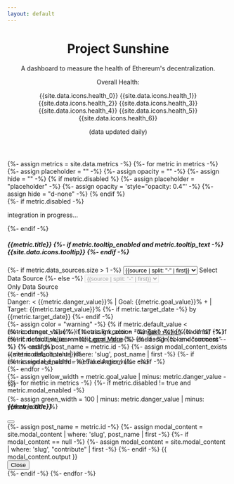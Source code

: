 ```yaml
---
layout: default
---
```



<header>
  <div class="container">
   <div class="pt-5 pb-3 pb-md-5 mt-md-5 text-center text-trans">
      <h1 class="display-3 fw-bold">Project Sunshine</h1>
      <div class="col-12 col-sm-10 col-md-8 mx-auto mb-4">
        <p class="lead fw-normal">A dashboard to measure the health of Ethereum's decentralization.</p>
        <div id="healthContainer" class="d-none fw-light my-4">
          <p id="healthLevel" class="mx-auto mb-2">Overall Health: </p>
          <p id="healthEmojis" class="mx-auto py-1">
            <span data-bs-toggle="tooltip" data-bs-placement="top" title="Health 0-20">
              {{site.data.icons.health_0}}</span>
            <span data-bs-toggle="tooltip" data-bs-placement="top" title="Health 20-40">
              {{site.data.icons.health_1}}</span>
            <span data-bs-toggle="tooltip" data-bs-placement="top" title="Health 40-50">
              {{site.data.icons.health_2}}</span>
            <span data-bs-toggle="tooltip" data-bs-placement="top" title="Health 50-65">
              {{site.data.icons.health_3}}</span>
            <span data-bs-toggle="tooltip" data-bs-placement="top" title="Health 65-75">
              {{site.data.icons.health_4}}</span>
            <span data-bs-toggle="tooltip" data-bs-placement="top" title="Health 75-85">
              {{site.data.icons.health_5}}</span>
            <span data-bs-toggle="tooltip" data-bs-placement="top" title="Health 85-100">
              {{site.data.icons.health_6}}</span>
          </p>
        </div>
        <p class="small fw-light mb-0">(data updated daily)</p>
      </div>
    </div>
  </div>
</header>

<section>
  <div class="container mb-5 text-trans">
    <div class="row justify-content-center">
      {%- assign metrics = site.data.metrics -%}
      {%- for metric in metrics -%}
        {%- assign placeholder = "" -%}
        {%- assign opacity = "" -%}
        {%- assign hide = "" -%}
        {% if metric.disabled %}
          {%- assign placeholder = "placeholder" -%}
          {%- assign opacity = 'style="opacity: 0.4"' -%}
          {%- assign hide = "d-none" -%}
        {% endif %}
        <div class="col-12 col-sm-10 col-md-8 col-lg-6 mb-3">
          <!-- Card -->
          <div id="card-{{metric.id}}" class="card h-100 bg-eth placeholder-glow" {{opacity}}>
            {%- if metric.disabled -%}
              <div class="card-disabled">
                <p class="coming-soon">integration in progress...</p>
              </div>
            {%- endif -%}
            <!-- Card Body -->
            <div class="card-body d-flex flex-column">
              <div class="row flex-grow-1">
                <!-- Title & Tooltip -->
                <div class="col-12 col-sm-8 col-xl-9">
                  <h5 class="card-title">
                    {{metric.title}}
                    {%- if metric.tooltip_enabled and metric.tooltip_text -%}
                      <span class="{{hide}}" data-bs-toggle="tooltip" data-bs-placement="top" title="{{metric.tooltip_text}}">
                        {{site.data.icons.tooltip}}
                      </span>
                    {%- endif -%}
                  </h5>
                </div>
                <!-- Source Select/Dropdown -->
                <div class="d-none d-sm-inline col-4 col-xl-3 {{hide}}">
                  <div class="form-floating">
                    {%- if metric.data_sources.size > 1 -%}
                      <select id="select-{{metric.id}}" class="form-select form-select-sm" aria-label="data source select" onchange='getData("{{metric.id}}", this.value, {{metric.default_value}}).then(updateProgressBar)'>
                        {%- for source in metric.data_sources -%}
                          {%- assign selected = "" -%}
                          {% if my_array.first %}{%- assign selected = "selected" -%}{% endif %}
                          <option value="{{source}}"{{selected}}>{{source | split: "-" | first}}</option>
                        {%- endfor -%}
                      </select>
                      <label for="select-{{metric.id}}">Select Data Source</label>
                    {%- else -%}
                      <select id="select-{{metric.id}}" class="form-select form-select-sm" aria-label="disabled data source select" disabled>
                        {%- for source in metric.data_sources -%}
                          <option value="{{source}}" selected>{{source | split: "-" | first}}</option>
                        {%- endfor -%}
                      </select>
                      <label for="select-{{metric.id}}"><div class="ms-2 {{hide}}">Only Data Source</div></label>
                    {%- endif -%}
                  </div>
                </div>
              </div>
              <div class="mb-2 {{placeholder}}">
                <!-- Details -->
                <label class="progress-label fw-normal small">
                  Danger: < {{metric.danger_value}}%
                  <span class="mx-1 mx-xl-2">|</span>
                  Goal: {{metric.goal_value}}% +
                  <span class="mx-1 mx-xl-2">|</span>
                  Target: {{metric.target_value}}%
                  {%- if metric.target_date -%}
                    <span class="d-none d-xl-inline ms-1">by {{metric.target_date}}</span>
                  {%- endif -%}
                </label>
                <!-- Progress Bar -->
                <div class="progress position-relative {{hide}}" style="height: 1.1rem;">
                  {%- assign color = "warning" -%}
                  {% if metric.default_value < metric.danger_value %}
                    {%- assign color = "danger" -%}
                  {% endif %}
                  {% if metric.default_value > metric.goal_value %}
                    {%- assign color = "success" -%}
                  {% endif %}
                  <div id="progress-{{metric.id}}">
                    <div class="progress-bar position-absolute bg-{{color}}" role="progressbar" 
                        aria-valuemin="0" aria-valuemax="100" aria-valuenow="{{metric.default_value}}" 
                        style="width: {{metric.default_value}}%; height: 1.07rem;">
                      {{metric.default_value}}%
                    </div>
                  </div>
                  {%- assign red_width = metric.danger_value -%}
                  <div class="progress-bar bg-trans progress-danger" role="progressbar" 
                    style="width: {{red_width}}%; height: 1.07rem"></div>
                  {%- assign yellow_width = metric.goal_value | minus: metric.danger_value -%}
                  <div class="progress-bar bg-trans progress-warning" role="progressbar" 
                    style="width: {{yellow_width}}%; height: 1.07rem"></div>
                  {%- assign green_width = 100 | minus: metric.danger_value | minus: yellow_width -%}
                  <div class="progress-bar bg-trans progress-success" role="progressbar" 
                    style="width: {{green_width}}%; height: 1.07rem"></div>
                </div>
              </div>
              <!-- Buttons -->
              <div class="card-buttons text-start">
                {%- comment -%}
                  {%- if metric.link_action -%}
                    <a href="{{metric.link_action}}" target="_blank" class="btn btn-sunshine text-dark btn-sm me-2 {{hide}}">Take Action</a>
                  {%- endif -%}
                  {%- if metric.link_learn -%}
                    <a href="{{metric.link_learn}}" target="_blank" class="btn btn-sunshine btn-sm {{hide}}">Learn More</a>
                  {%- endif -%}
                {%- endcomment -%}
                {%- assign post_name = metric.id  -%}
                {%- assign modal_content_exists = site.modal_content | where: 'slug', post_name | first -%}
                {%- if metric.modal_enabled -%}
                  <a class="btn btn-sunshine text-dark btn-sm {{hide}}" data-bs-toggle="modal" data-bs-target="#modal-{{metric.id}}">Take Action!</a>
                {%- endif -%}
              </div>
            </div>
          </div>
        </div>
      {%- endfor -%}
    </div>
  </div>
</section>


<!-- Modal -->
{%- for metric in metrics -%}
  {%- if metric.disabled != true and metric.modal_enabled  -%}
    <div class="modal fade" id="modal-{{metric.id}}" tabindex="-1" aria-labelledby="modal-title-{{metric.id}}" aria-hidden="true">
      <div class="modal-dialog">
        <div class="modal-content text-trans">
          <div class="modal-header">
            <h5 class="modal-title" id="modal-title-{{metric.id}}">{{metric.title}}</h5>
            <button type="button" class="btn-close" data-bs-dismiss="modal" aria-label="Close"></button>
          </div>
          <div class="modal-body">
            {%- assign post_name = metric.id  -%}
            {%- assign modal_content = site.modal_content | where: 'slug', post_name | first -%}
            {%- if modal_content == null -%}
              {%- assign modal_content = site.modal_content | where: 'slug', "contribute" | first -%}
            {%- endif -%}
            {{ modal_content.output }}
          </div>
          <div class="modal-footer">
            <button type="button" class="btn btn-sunshine" data-bs-dismiss="modal">Close</button>
          </div>
        </div>
      </div>
    </div>
  {%- endif -%}
{%- endfor -%}

